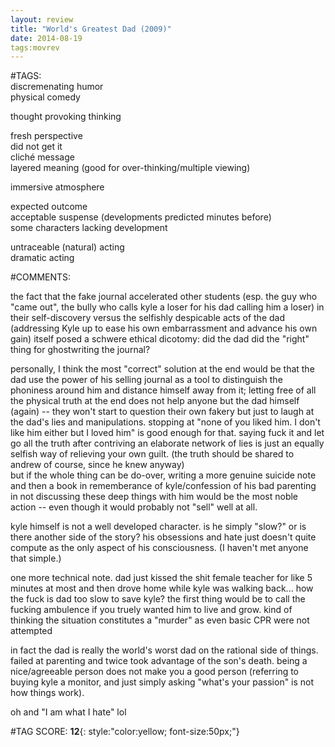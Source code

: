 ```yaml
---  
layout: review  
title: "World's Greatest Dad (2009)"  
date: 2014-08-19  
tags:movrev  
---  
```

  
#TAGS:  
discremenating humor  
physical comedy  
  
thought provoking thinking  
  
fresh perspective  
did not get it  
cliché message  
layered meaning (good for over-thinking/multiple viewing)  
  
immersive atmosphere  
  
expected outcome  
acceptable suspense (developments predicted minutes before)  
some characters lacking development  
  
untraceable (natural) acting  
dramatic acting  
  
#COMMENTS:  
  
the fact that the fake journal accelerated other students (esp. the guy who "came out", the bully who calls kyle a loser for his dad calling him a loser) in their self-discovery versus the selfishly despicable acts of the dad (addressing Kyle up to ease his own embarrassment and advance his own gain) itself posed a schwere ethical dicotomy: did the dad did the "right" thing for ghostwriting the journal?  
  
personally, I think the most "correct" solution at the end would be that the dad use the power of his selling journal as a tool to distinguish the phoniness around him and distance himself away from it; letting free of all the physical truth at the end does not help anyone but the dad himself (again) -- they won't start to question their own fakery but just to laugh at the dad's lies and manipulations. stopping at "none of you liked him. I don't like him either but I loved him" is good enough for that. saying fuck it and let go all the truth after contriving an elaborate network of lies is just an equally selfish way of relieving your own guilt. (the truth should be shared to andrew of course, since he knew anyway)  
but if the whole thing can be do-over, writing a more genuine suicide note and then a book in rememberance of kyle/confession of his bad parenting in not discussing these deep things with him would be the most noble action -- even though it would probably not "sell" well at all.  
  
kyle himself is not a well developed character. is he simply "slow?" or is there another side of the story? his obsessions and hate just doesn't quite compute as the only aspect of his consciousness. (I haven't met anyone that simple.)  
  
one more technical note. dad just kissed the shit female teacher for like 5 minutes at most and then drove home while kyle was walking back... how the fuck is dad too slow to save kyle? the first thing would be to call the fucking ambulence if you truely wanted him to live and grow. kind of thinking the situation constitutes a "murder" as even basic CPR were not attempted  
  
in fact the dad is really the world's worst dad on the rational side of things. failed at parenting and twice took advantage of the son's death. being a nice/agreeable person does not make you a good person (referring to buying kyle a monitor, and just simply asking "what's your passion" is not how things work).  
  
oh and "I am what I hate" lol  
  
  
  
  
  
#TAG SCORE: **12**{: style:"color:yellow; font-size:50px;"}  
